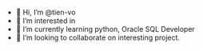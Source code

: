 - 👋 Hi, I’m @tien-vo
- 👀 I’m interested in 
- 🌱 I’m currently learning python, Oracle SQL Developer
- 💞️ I’m looking to collaborate on interesting project.

<!---
tien-vo/tien-vo is a ✨ special ✨ repository because its `README.md` (this file) appears on your GitHub profile.
You can click the Preview link to take a look at your changes.
--->
